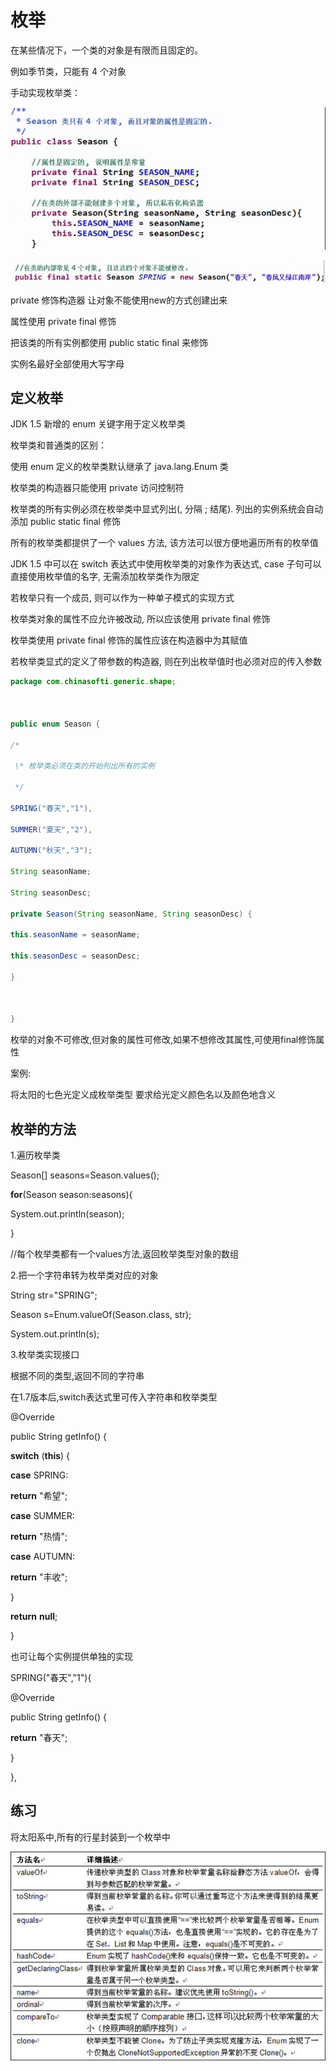 # 枚举

在某些情况下，一个类的对象是有限而且固定的。

例如季节类，只能有 4 个对象

手动实现枚举类：

![file://C:\Users\ADMINI~1\AppData\Local\Temp\ct_tmp/1.png](assets/clip_image001-1551063409980.png)

![file://C:\Users\ADMINI~1\AppData\Local\Temp\ct_tmp/2.png](assets/clip_image001-1551063431330.png)

private 修饰构造器    让对象不能使用new的方式创建出来

属性使用 private final 修饰

把该类的所有实例都使用 public static final 来修饰

实例名最好全部使用大写字母

## 定义枚举

JDK 1.5 新增的 enum 关键字用于定义枚举类

枚举类和普通类的区别：

使用 enum 定义的枚举类默认继承了 java.lang.Enum 类

枚举类的构造器只能使用 private 访问控制符

枚举类的所有实例必须在枚举类中显式列出(, 分隔 ; 结尾). 列出的实例系统会自动添加 public static final 修饰

所有的枚举类都提供了一个 values 方法, 该方法可以很方便地遍历所有的枚举值

JDK 1.5 中可以在 switch 表达式中使用枚举类的对象作为表达式, case 子句可以直接使用枚举值的名字, 无需添加枚举类作为限定

若枚举只有一个成员, 则可以作为一种单子模式的实现方式

枚举类对象的属性不应允许被改动, 所以应该使用 private final 修饰

枚举类使用 private final 修饰的属性应该在构造器中为其赋值

若枚举类显式的定义了带参数的构造器, 则在列出枚举值时也必须对应的传入参数

```java
package com.chinasofti.generic.shape;

 

public enum Season {

/*

 \* 枚举类必须在类的开始列出所有的实例

 */

SPRING("春天","1"),

SUMMER("夏天","2"),

AUTUMN("秋天","3");

String seasonName;

String seasonDesc;

private Season(String seasonName, String seasonDesc) {

this.seasonName = seasonName;

this.seasonDesc = seasonDesc;

}

 

}
```



 

 

 

枚举的对象不可修改,但对象的属性可修改,如果不想修改其属性,可使用final修饰属性

 

 

 

 

 

 

 

案例:

将太阳的七色光定义成枚举类型   要求给光定义颜色名以及颜色地含义

## 枚举的方法

1.遍历枚举类

Season[] seasons=Season.values();

**for**(Season season:seasons){

System.out.println(season);

}

//每个枚举类都有一个values方法,返回枚举类型对象的数组

 

 

2.把一个字符串转为枚举类对应的对象

String str="SPRING";

Season s=Enum.valueOf(Season.class, str); 

System.out.println(s);

 

 

3.枚举类实现接口

根据不同的类型,返回不同的字符串

在1.7版本后,switch表达式里可传入字符串和枚举类型

@Override

public String getInfo() {

**switch** (**this**) {

**case** SPRING:

**return** "希望";

**case** SUMMER:

**return** "热情";

**case** AUTUMN:

**return** "丰收";

}

**return** **null**;

}

 

也可让每个实例提供单独的实现

 

SPRING("春天","1"){

@Override

public String getInfo() {

**return** "春天";

}

},



## 练习

将太阳系中,所有的行星封装到一个枚举中

 

 ![file://C:\Users\ADMINI~1\AppData\Local\Temp\ct_tmp/1.png](assets/clip_image001-1551063573510.png)

